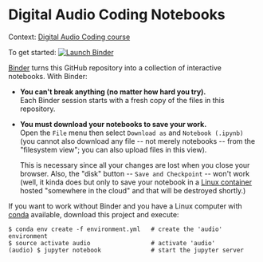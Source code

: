 # Digital Audio Coding Notebooks

Context: [Digital Audio Coding course][audio]

[audio]: https://eul.ink/audio

To get started: [![Launch Binder][binder-badge]][audio-binder]

[binder-badge]: https://img.shields.io/badge/Launch-Binder-blue.svg?style=flat-square
[audio-binder]: https://mybinder.org/v2/gh/boisgera/audio-notebooks/master

[Binder] turns this GitHub repository into a collection of interactive notebooks.
With Binder:


  - **You can't break anything (no matter how hard you try).**  
    Each Binder session starts with a fresh copy of the files in this repository.  
    

  - **You must download your notebooks to save your work.**  
    Open the `File` menu then select `Download as` and  `Notebook (.ipynb)`
    (you cannot also download any file -- not merely notebooks -- 
    from the "filesystem view"; you can also upload files in this view).

    This is necessary since all your changes are lost when you close your browser.
    Also, the "disk" button -- `Save and Checkpoint` -- won't work
    (well, it kinda does but only to save your notebook
    in a [Linux container] hosted "somewhere in the cloud" and 
    that will be destroyed shortly.)

If you want to work without Binder and you have a Linux computer 
with [conda] available, download this project and execute:

    $ conda env create -f environment.yml   # create the 'audio' environment
    $ source activate audio                 # activate 'audio'
    (audio) $ jupyter notebook              # start the jupyter server


[Binder]: https://mybinder.org/
[Linux container]: https://en.wikipedia.org/wiki/Linux_containers
[conda]: https://conda.io/docs/
